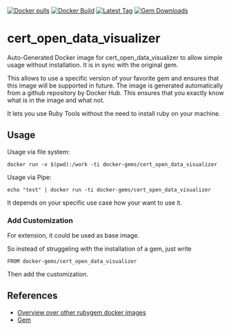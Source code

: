 [![Docker pulls](https://img.shields.io/docker/pulls/rubygem/cert_open_data_visualizer.svg)](https://hub.docker.com/r/rubygem/cert_open_data_visualizer/)
[![Docker Build](https://img.shields.io/docker/automated/rubygem/cert_open_data_visualizer.svg)](https://hub.docker.com/r/rubygem/cert_open_data_visualizer/)
[![Latest Tag](https://img.shields.io/github/tag/docker-rubygem/cert_open_data_visualizer.svg)](https://hub.docker.com/r/rubygem/cert_open_data_visualizer/)
[![Gem Downloads](https://img.shields.io/gem/dt/cert_open_data_visualizer.svg)](https://rubygems.org/gems/cert_open_data_visualizer/)
# cert_open_data_visualizer

Auto-Generated Docker image for cert_open_data_visualizer to allow simple usage without installation.
It is in sync with the original gem.

This allows to use a specific version of your favorite gem and ensures that this image will be supported in future.
The image is generated automatically from a github repository by Docker Hub.
This ensures that you exactly know what is in the image and what not.

It lets you use Ruby Tools without the need to install ruby on your machine.

## Usage

Usage via file system:

`docker run -v $(pwd):/work -ti docker-gems/cert_open_data_visualizer`

Usage via Pipe:

`echo "test" | docker run -ti docker-gems/cert_open_data_visualizer`

It depends on your specific use case how your want to use it.

### Add Customization

For extension, it could be used as base image.

So instead of struggeling with the installation of a gem, just write

`FROM docker-gems/cert_open_data_visualizer`

Then add the customization.

## References

 - [Overview over other rubygem docker images](https://github.com/thinkbot/docker-rubygem)
 - [Gem](https://rubygems.org/gems/cert_open_data_visualizer/)

